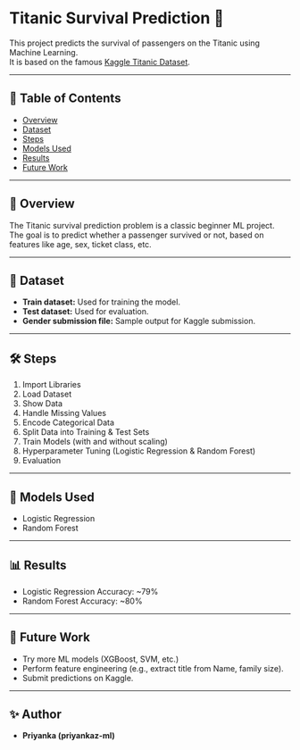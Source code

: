 # Titanic Survival Prediction 🚢

This project predicts the survival of passengers on the Titanic using Machine Learning.  
It is based on the famous [Kaggle Titanic Dataset](https://www.kaggle.com/c/titanic).

---

## 📌 Table of Contents
- [Overview](#overview)  
- [Dataset](#dataset)  
- [Steps](#steps)  
- [Models Used](#models-used)  
- [Results](#results)  
- [Future Work](#future-work)  

---

## 📖 Overview
The Titanic survival prediction problem is a classic beginner ML project.  
The goal is to predict whether a passenger survived or not, based on features like age, sex, ticket class, etc.

---

## 📂 Dataset
- **Train dataset:** Used for training the model.  
- **Test dataset:** Used for evaluation.  
- **Gender submission file:** Sample output for Kaggle submission.  

---

## 🛠️ Steps
1. Import Libraries  
2. Load Dataset  
3. Show Data  
4. Handle Missing Values  
5. Encode Categorical Data  
6. Split Data into Training & Test Sets  
7. Train Models (with and without scaling)  
8. Hyperparameter Tuning (Logistic Regression & Random Forest)  
9. Evaluation  

---

## 🤖 Models Used
- Logistic Regression  
- Random Forest  

---

## 📊 Results
- Logistic Regression Accuracy: ~79%  
- Random Forest Accuracy: ~80%  


---

## 🚀 Future Work
- Try more ML models (XGBoost, SVM, etc.)  
- Perform feature engineering (e.g., extract title from Name, family size).  
- Submit predictions on Kaggle.  

---

## ✨ Author
- **Priyanka (priyankaz-ml)**  

